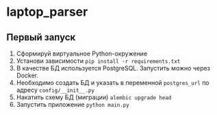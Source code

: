 # laptop_parser

## Первый запуск

1) Сформируй виртуальное Python-окружение
2) Установи зависимости `pip install -r requirements.txt`
3) В качестве БД используется PostgreSQL. Запустить можно через Docker.
4) Необходимо создать БД и указать в переменной `postgres_url` по адресу `config/__init__.py`
5) Накатить схему БД (миграции) `alembic upgrade head`
6) Запустить приложение `python main.py`